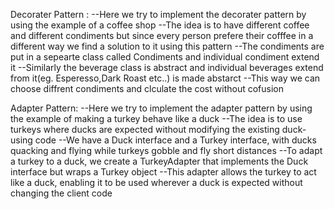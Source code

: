 Decorater Pattern :
  --Here we try to implement the decorater pattern by using the example of a coffee shop
  --The idea is to have different coffee and different condiments but since every person prefere their cofffee in a different way we find a solution to it using this pattern
  --The condiments are put in a sepearte class called Condiments and individual condiment extend it
  --Similarly the beverage class is abstract and individual beverages extend from it(eg. Esperesso,Dark Roast etc..) is made abstarct
  --This way we can choose diffrent condiments and clculate the cost without cofusion

Adapter Pattern:
--Here we try to implement the adapter pattern by using the example of making a turkey behave like a duck
--The idea is to use turkeys where ducks are expected without modifying the existing duck-using code
--We have a Duck interface and a Turkey interface, with ducks quacking and flying while turkeys gobble and fly short distances
--To adapt a turkey to a duck, we create a TurkeyAdapter that implements the Duck interface but wraps a Turkey object
--This adapter allows the turkey to act like a duck, enabling it to be used wherever a duck is expected without changing the client code
